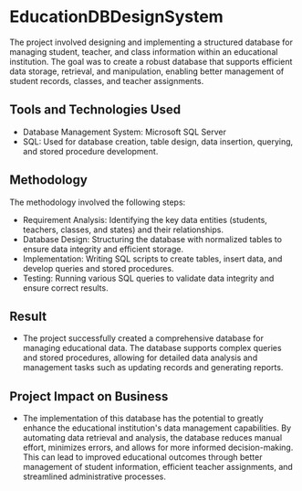 # EducationDBDesignSystem

The project involved designing and implementing a structured database for managing student, teacher, and class information within an educational institution. The goal was to create a robust database that supports efficient data storage, retrieval, and manipulation, enabling better management of student records, classes, and teacher assignments.


## Tools and Technologies Used
-	Database Management System: Microsoft SQL Server
-	SQL: Used for database creation, table design, data insertion, querying, and stored procedure development.

  
## Methodology
The methodology involved the following steps:
-	Requirement Analysis: Identifying the key data entities (students, teachers, classes, and states) and their relationships.
-	Database Design: Structuring the database with normalized tables to ensure data integrity and efficient storage.
-	Implementation: Writing SQL scripts to create tables, insert data, and develop queries and stored procedures.
-	Testing: Running various SQL queries to validate data integrity and ensure correct results.


## Result
- The project successfully created a comprehensive database for managing educational data. The database supports complex queries and stored procedures, allowing for detailed data analysis and management tasks such as updating records and generating reports.

  
## Project Impact on Business
- The implementation of this database has the potential to greatly enhance the educational institution's data management capabilities. By automating data retrieval and analysis, the database reduces manual effort, minimizes errors, and allows for more informed decision-making. This can lead to improved educational outcomes through better management of student information, efficient teacher assignments, and streamlined administrative processes.

